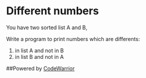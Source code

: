 # Different numbers

You have two sorted list A and B,

Write a program to print numbers which are differents:

1) in list A and not in B
2) in list B and not in A

##Powered by [CodeWarrior](http://code-warrior.herokuapp.com)

